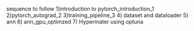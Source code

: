 sequence to follow 
1)introduction to pytorch_introduction_1
2)pytorch_autograd_2 
3)training_pipeline_3
4) dataset and dataloader
5) ann
6) ann_gpu_optimzed
7) Hypermater using optuna
